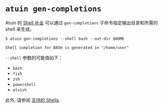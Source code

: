 # `atuin gen-completions`

Atuin 的 [Shell 补全](https://en.wikipedia.org/wiki/Command-line_completion) 可以通过 `gen-completions` 子命令指定输出目录和所需的 shell 来生成。

```
$ atuin gen-completions --shell bash --out-dir $HOME

Shell completion for BASH is generated in "/home/user"
```

`--shell` 参数的可能值如下：

- `bash`
- `fish`
- `zsh`
- `powershell`
- `elvish`

此外, 请参阅 [支持的 Shells](./README.md#支持的-Shells).
